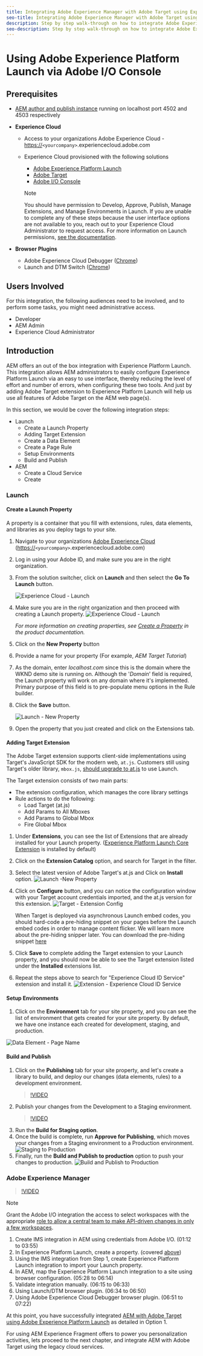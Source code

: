 ```yaml
---
title: Integrating Adobe Experience Manager with Adobe Target using Experience Platform Launch and Adobe I/O
seo-title: Integrating Adobe Experience Manager with Adobe Target using Experience Platform Launch and Adobe I/O
description: Step by step walk-through on how to integrate Adobe Experience Manager with Adobe Target using Experience Platform Launch and Adobe I/O
seo-description: Step by step walk-through on how to integrate Adobe Experience Manager with Adobe Target using Experience Platform Launch and Adobe I/O
---
```


# Using Adobe Experience Platform Launch via Adobe I/O Console

## Prerequisites

* [AEM author and publish instance](./implementation.md#set-up-aem) running on localhost port 4502 and 4503 respectively
* **Experience Cloud**
  * Access to your organizations Adobe Experience Cloud - <https://>`<yourcompany>`.experiencecloud.adobe.com
  * Experience Cloud provisioned with the following solutions
    * [Adobe Experience Platform Launch](https://marketing.adobe.com)
    * [Adobe Target](https://marketing.adobe.com)
    * [Adobe I/O Console](https://console.adobe.io)
  
    > [!NOTE]
    >You should have permission to Develop, Approve, Publish, Manage Extensions, and Manage Environments in Launch. If you are unable to complete any of these steps because the user interface options are not available to you, reach out to your Experience Cloud Administrator to request access. For more information on Launch permissions, [see the documentation](https://docs.adobelaunch.com/administration/user-permissions).

* **Browser Plugins**
  * Adobe Experience Cloud Debugger ([Chrome](https://chrome.google.com/webstore/detail/adobe-experience-cloud-de/ocdmogmohccmeicdhlhhgepeaijenapj))
  * Launch and DTM Switch ([Chrome](https://chrome.google.com/webstore/detail/launch-and-dtm-switch/nlgdemkdapolikbjimjajpmonpbpmipk))

## Users Involved

For this integration, the following audiences need to be involved, and to perform some tasks, you might need administrative access.

* Developer
* AEM Admin
* Experience Cloud Administrator

## Introduction

AEM offers an out of the box integration with Experience Platform Launch. This integration allows AEM administrators to easily configure Experience Platform Launch via an easy to use interface, thereby reducing the level of effort and number of errors, when configuring these two tools. And just by adding Adobe Target extension to Experience Platform Launch will help us use all features of Adobe Target on the AEM web page(s).

In this section, we would be cover the following integration steps:

* Launch
  * Create a Launch Property
  * Adding Target Extension
  * Create a Data Element
  * Create a Page Rule
  * Setup Environments
  * Build and Publish
* AEM
  * Create a Cloud Service
  * Create

### Launch

#### Create a Launch Property

A property is a container that you fill with extensions, rules, data elements, and libraries as you deploy tags to your site.

1. Navigate to your organizations [Adobe Experience Cloud](https://experiencecloud.adobe.com/) (<https://>`<yourcompany>`.experiencecloud.adobe.com)
2. Log in using your Adobe ID, and make sure you are in the right organization.
3. From the solution switcher, click on **Launch** and then select the **Go To Launch** button.

    ![Experience Cloud - Launch](assets/using-launch-adobe-io/exc-cloud-launch.png)

4. Make sure you are in the right organization and then proceed with creating a Launch property.
  ![Experience Cloud - Launch](assets/using-launch-adobe-io/launch-create-property.png)
  
    *For more information on creating properties, see [Create a Property](https://docs.adobelaunch.com/administration/companies-and-properties#create-a-property) in the product documentation.*
5. Click on the **New Property** button
6. Provide a name for your property (For example, *AEM Target Tutorial*)
7. As the domain, enter *localhost.com* since this is the domain where the WKND demo site is running on. Although the '*Domain*' field is required, the Launch property will work on any domain where it's implemented. Primary purpose of this field is to pre-populate menu options in the Rule builder.
8. Click the **Save** button.

    ![Launch - New Property](assets/using-launch-adobe-io/exc-launch-property.png)

9. Open the property that you just created and click on the Extensions tab.

#### Adding Target Extension

The Adobe Target extension supports client-side implementations using Target's JavaScript SDK for the modern web, `at.js`. Customers still using Target's older library, `mbox.js`, [should upgrade to at.js](https://marketing.adobe.com/resources/help/en_US/target/ov2/t_target-migrate-atjs.html) to use Launch.

The Target extension consists of two main parts:

* The extension configuration, which manages the core library settings
* Rule actions to do the following:
  * Load Target (at.js)
  * Add Params to All Mboxes
  * Add Params to Global Mbox
  * Fire Global Mbox

1. Under **Extensions**, you can see the list of Extensions that are already installed for your Launch property. ([Experience Platform Launch Core Extension](https://exchange.adobe.com/experiencecloud.details.100223.adobe-launch-core-extension.html) is installed by default)
2. Click on the **Extension Catalog** option, and search for Target in the filter.
3. Select the latest version of Adobe Target's at.js and Click on **Install** option.
    ![Launch -New Property](assets/using-launch-adobe-io/launch-target-extension.png)

4. Click on **Configure** button, and you can notice the configuration window with your Target account credentials imported, and the at.js version for this extension.
     ![Target - Extension Config](assets/using-launch-adobe-io/launch-target-extension-2.png)

    When Target is deployed via asynchronous Launch embed codes, you should hard-code a pre-hiding snippet on your pages before the Launch embed codes in order to manage content flicker. We will learn more about the pre-hiding snipper later. You can download the pre-hiding snippet [here](assets/using-launch-adobe-io/prehiding.js)

5. Click **Save** to complete adding the Target extension to your Launch property, and you should now be able to see the Target extension listed under the **Installed** extensions list.

6. Repeat the steps above to search for "Experience Cloud ID Service" extension and install it.
   ![Extension - Experience Cloud ID Service](assets/using-launch-adobe-io/launch-extension-experience-cloud.png)

#### Setup Environments

1. Click on the **Environment** tab for your site property, and you can see the list of environment that gets created for your site property. By default, we have one instance each created for development, staging, and production.

 ![Data Element - Page Name](assets/using-launch-adobe-io/launch-environment-setup.png)

#### Build and Publish

1. Click on the **Publishing** tab for your site property, and let's create a library to build, and deploy our changes (data elements, rules) to a development environment.
    >[!VIDEO](https://video.tv.adobe.com/v/28412?quality=12)
2. Publish your changes from the Development to a Staging environment.
    >[!VIDEO](https://video.tv.adobe.com/v/28419?quality=12)
3. Run the **Build for Staging option**. 
4. Once the build is complete, run **Approve for Publishing**, which moves your changes from a Staging environment to a Production environment.
  ![Staging to Production](assets/using-launch-adobe-io/build-staging.png)
5. Finally, run the **Build and Publish to production** option to push your changes to production.
  ![Build and Publish to Production](assets/using-launch-adobe-io/build-and-publish.png)
  
### Adobe Experience Manager

>[!VIDEO](https://video.tv.adobe.com/v/28416?quality=12)

>[!NOTE]
>
> Grant the Adobe I/O integration the access to select workspaces with the appropriate [role to allow a central team to make API-driven changes in only a few workspaces](https://docs.adobe.com/content/help/en/target/using/administer/manage-users/enterprise/configure-adobe-io-integration.html).

1. Create IMS integration in AEM using credentials from Adobe I/O. (01:12 to 03:55)
2. In Experience Platform Launch, create a property. (covered [above](#create-launch-property))
3. Using the IMS integration from Step 1, create Experience Platform Launch integration to import your Launch property.
4. In AEM, map the Experience Platform Launch integration to a site using browser configuration. (05:28 to 06:14)
5. Validate integration manually. (06:15 to 06:33)
6. Using Launch/DTM browser plugin. (06:34 to 06:50)
7. Using Adobe Experience Cloud Debugger browser plugin. (06:51 to 07:22)

At this point, you have successfully integrated [AEM with Adobe Target using Adobe Experience Platform Launch](./using-aem-cloud-services.md#integrating-aem-target-options) as detailed in Option 1.

For using AEM Experience Fragment offers to power you personalization activities, lets proceed to the next chapter, and integrate AEM with Adobe Target using the legacy cloud services.
